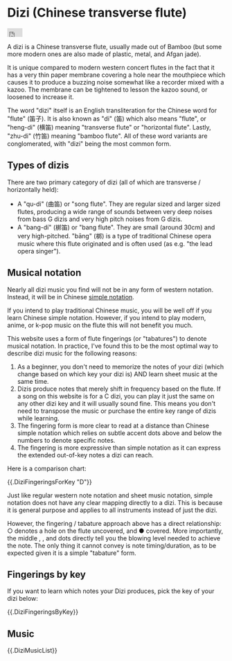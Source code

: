 # Dizi (Chinese transverse flute)

<iframe width="35rem" height="20rem" src="https://www.youtube.com/embed/ERYymjFXeiI?start=43" frameborder="0" allow="accelerometer; autoplay; encrypted-media; gyroscope; picture-in-picture" allowfullscreen></iframe>

A dizi is a Chinese transverse flute, usually made out of Bamboo (but some more modern ones are also made of plastic, metal, and Afgan jade).

It is unique compared to modern western concert flutes in the fact that it has a very thin paper membrane covering a hole near the mouthpiece which causes it to produce a buzzing noise somewhat like a recorder mixed with a kazoo. The membrane can be tightened to lesson the kazoo sound, or loosened to increase it.

The word "dizi" itself is an English transliteration for the Chinese word for "flute" (笛子). It is also known as "di" (笛) which also means "flute", or "heng-di" (横笛) meaning "transverse flute" or "horizontal flute". Lastly, "zhu-di" (竹笛) meaning "bamboo flute". All of these word variants are conglomerated, with "dizi" being the most common form.

## Types of dizis

There are two primary category of dizi (all of which are transverse / horizontally held):

- A "qu-di" (曲笛) or "song flute". They are regular sized and larger sized flutes, producing a wide range of sounds between very deep noises from bass G dizis and very high pitch noises from G dizis.
- A "bang-dí" (梆笛) or "bang flute". They are small (around 30cm) and very high-pitched. "bāng" (梆) is a type of traditional Chinese opera music where this flute originated and is often used (as e.g. "the lead opera singer").

## Musical notation

Nearly all dizi music you find will not be in any form of western notation. Instead, it will be in Chinese [simple notation](https://en.wikipedia.org/wiki/Numbered_musical_notation#Examples).

If you intend to play traditional Chinese music, you will be well off if you learn Chinese simple notation. However, if you intend to play modern, anime, or k-pop music on the flute this will not benefit you much.

This website uses a form of flute fingerings (or "tabatures") to denote musical notation. In practice, I've found this to be the most optimal way to describe dizi music for the following reasons:

1. As a beginner, you don't need to memorize the notes of your dizi (which change based on which key your dizi is) AND learn sheet music at the same time.
2. Dizis produce notes that merely shift in frequency based on the flute. If a song on this website is for a C dizi, you can play it just the same on any other dizi key and it will usually sound fine. This means you don't need to transpose the music or purchase the entire key range of dizis while learning.
3. The fingering form is more clear to read at a distance than Chinese simple notation which relies on subtle accent dots above and below the numbers to denote specific notes.
4. The fingering is more expressive than simple notation as it can express the extended out-of-key notes a dizi can reach.

Here is a comparison chart:

{{.DiziFingeringsForKey "D"}}

Just like regular western note notation and sheet music notation, simple notation does not have any clear mapping directly to a dizi. This is because it is general purpose and applies to all instruments instead of just the dizi.

However, the fingering / tabature approach above has a direct relationship: ○ denotes a hole on the flute uncovered, and ● covered. More importantly, the middle <x-m1></x-m1>, <x-m2></x-m2>, and <x-m3></x-m3> dots directly tell you the blowing level needed to achieve the note. The only thing it cannot convey is note timing/duration, as to be expected given it is a simple "tabature" form.

## Fingerings by key

If you want to learn which notes your Dizi produces, pick the key of your dizi below:

{{.DiziFingeringsByKey}}

## Music

{{.DiziMusicList}}
